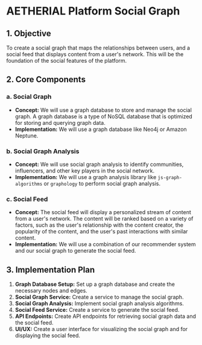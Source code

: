 # AETHERIAL Platform Social Graph

## 1. Objective

To create a social graph that maps the relationships between users, and a social feed that displays content from a user's network. This will be the foundation of the social features of the platform.

## 2. Core Components

### a. Social Graph

- **Concept:** We will use a graph database to store and manage the social graph. A graph database is a type of NoSQL database that is optimized for storing and querying graph data.
- **Implementation:** We will use a graph database like Neo4j or Amazon Neptune.

### b. Social Graph Analysis

- **Concept:** We will use social graph analysis to identify communities, influencers, and other key players in the social network.
- **Implementation:** We will use a graph analysis library like `js-graph-algorithms` or `graphology` to perform social graph analysis.

### c. Social Feed

- **Concept:** The social feed will display a personalized stream of content from a user's network. The content will be ranked based on a variety of factors, such as the user's relationship with the content creator, the popularity of the content, and the user's past interactions with similar content.
- **Implementation:** We will use a combination of our recommender system and our social graph to generate the social feed.

## 3. Implementation Plan

1.  **Graph Database Setup:** Set up a graph database and create the necessary nodes and edges.
2.  **Social Graph Service:** Create a service to manage the social graph.
3.  **Social Graph Analysis:** Implement social graph analysis algorithms.
4.  **Social Feed Service:** Create a service to generate the social feed.
5.  **API Endpoints:** Create API endpoints for retrieving social graph data and the social feed.
6.  **UI/UX:** Create a user interface for visualizing the social graph and for displaying the social feed.

